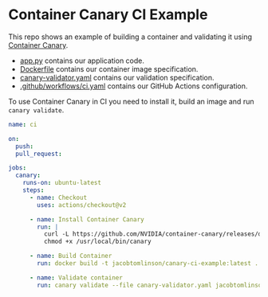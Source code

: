 # Container Canary CI Example

This repo shows an example of building a container and validating it using [Container Canary](https://github.com/NVIDIA/container-canary).

- [app.py](app.py) contains our application code.
- [Dockerfile](Dockerfile) contains our container image specification.
- [canary-validator.yaml](canary-validator.yaml) contains our validation specification.
- [.github/workflows/ci.yaml](.github/workflows/ci.yaml) contains our GitHub Actions configuration.

To use Container Canary in CI you need to install it, build an image and run `canary validate`.

```yaml
name: ci

on:
  push:
  pull_request:

jobs:
  canary:
    runs-on: ubuntu-latest
    steps:
      - name: Checkout
        uses: actions/checkout@v2

      - name: Install Container Canary
        run: |
          curl -L https://github.com/NVIDIA/container-canary/releases/download/v0.1.1/canary_linux_amd64 > /usr/local/bin/canary
          chmod +x /usr/local/bin/canary

      - name: Build Container
        run: docker build -t jacobtomlinson/canary-ci-example:latest .

      - name: Validate container
        run: canary validate --file canary-validator.yaml jacobtomlinson/canary-ci-example:latest
```
